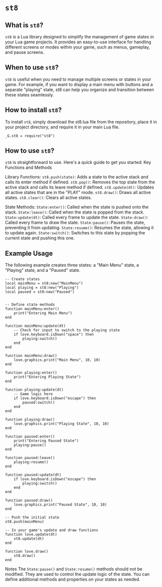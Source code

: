 # `st8`
## What is `st8`?

`st8` is a Lua library designed to simplify the management of game states in your Lua game projects. It provides an easy-to-use interface for handling different screens or modes within your game, such as menus, gameplay, and pause screens.

## When to use `st8`?

`st8` is useful when you need to manage multiple screens or states in your game. For example, if you want to display a main menu with buttons and a separate "playing" state, st8 can help you organize and transition between these states seamlessly.

## How to install `st8`?

To install `st8`, simply download the st8.lua file from the repository, place it in your project directory, and require it in your main Lua file.
```
_G.st8 = require("st8")
```
## How to use `st8`?

`st8` is straightforward to use. Here's a quick guide to get you started:
Key Functions and Methods

Library Functions:
    `st8.push(state)`: Adds a state to the active stack and calls its enter method if defined.
    `st8.pop()`: Removes the top state from the active stack and calls its leave method if defined.
    `st8.update(dt)`: Updates all active states that are in the "PLAY" mode.
    `st8.draw()`: Draws all active states.
    `st8.clear()`: Clears all active states.

State Methods:
    `State:enter()`: Called when the state is pushed onto the stack.
    `State:leave()`: Called when the state is popped from the stack.
    `State:update(dt)`: Called every frame to update the state.
    `State:draw()`: Called every frame to draw the state.
    `State:pause()`: Pauses the state, preventing it from updating.
    `State:resume()`: Resumes the state, allowing it to update again.
    `State:switch()`: Switches to this state by popping the current state and pushing this one.

## Example Usage

The following example creates three states: a "Main Menu" state, a "Playing" state, and a "Paused" state.

```
-- Create states
local mainMenu = st8:new("MainMenu")
local playing = st8:new("Playing")
local paused = st8:new("Paused")


-- Define state methods
function mainMenu:enter()
    print("Entering Main Menu")
end

function mainMenu:update(dt)
    -- Check for input to switch to the playing state
    if love.keyboard.isDown("space") then
        playing:switch()
    end
end

function mainMenu:draw()
    love.graphics.print("Main Menu", 10, 10)
end

function playing:enter()
    print("Entering Playing State")
end

function playing:update(dt)
    -- Game logic here
    if love.keyboard.isDown("escape") then
        paused:switch()
    end
end

function playing:draw()
    love.graphics.print("Playing State", 10, 10)
end

function paused:enter()
    print("Entering Paused State")
    playing:pause()
end

function paused:leave()
    playing:resume()
end

function paused:update(dt)
    if love.keyboard.isDown("escape") then
        playing:switch()
    end
end

function paused:draw()
    love.graphics.print("Paused State", 10, 10)
end

-- Push the initial state
st8.push(mainMenu)

-- In your game's update and draw functions
function love.update(dt)
    st8.update(dt)
end

function love.draw()
    st8.draw()
end
```

Notes
The `State:pause()` and `State:resume()` methods should not be modified. They are used to control the update logic of the state.
You can define additional methods and properties on your states as needed.
